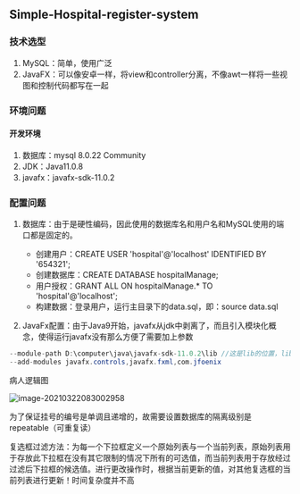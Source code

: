 ## Simple-Hospital-register-system

### 技术选型
1. MySQL：简单，使用广泛
2. JavaFX：可以像安卓一样，将view和controller分离，不像awt一样将一些视图和控制代码都写在一起

### 环境问题
#### 开发环境
1. 数据库：mysql 8.0.22  Community
2. JDK：Java11.0.8
3. javafx：javafx-sdk-11.0.2

### 配置问题
1. 数据库：由于是硬性编码，因此使用的数据库名和用户名和MySQL使用的端口都是固定的。
    * 创建用户：CREATE USER 'hospital'@'localhost' IDENTIFIED BY '654321';
    * 创建数据库：CREATE DATABASE hospitalManage;
    * 用户授权：GRANT ALL ON hospitalManage.* TO 'hospital'@'localhost';
    * 构建数据：登录用户，运行主目录下的data.sql，即：source data.sql
   
2. JavaFx配置：由于Java9开始，javafx从jdk中剥离了，而且引入模块化概念，使得运行javafx没有那么方便了需要加上参数
```java
--module-path D:\computer\java\javafx-sdk-11.0.2\lib //这是lib的位置，lib的问题需要自行解决
--add-modules javafx.controls,javafx.fxml,com.jfoenix
```

病人逻辑图

![image-20210322083002958](../../Simple-Hospital-register-system/image/image-20210322083002958.png)

为了保证挂号的编号是单调且递增的，故需要设置数据库的隔离级别是repeatable（可重复读）

复选框过滤方法：为每一个下拉框定义一个原始列表与一个当前列表，原始列表用于存放此下拉框在没有其它限制的情况下所有的可选值，而当前列表用于存放经过过滤后下拉框的候选值。进行更改操作时，根据当前更新的值，对其他复选框的当前列表进行更新！时间复杂度并不高